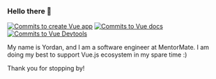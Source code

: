 ### Hello there 👋


[![Commits to create Vue app](https://img.shields.io/github/commit-activity/t/vuejs/create-vue?authorFilter=yordan-ramchev&label=vuejs/create-vue&logo=vuedotjs&color=4FC08D)](https://github.com/vuejs/create-vue/commits?author=yordan-ramchev) [![Commits to Vue docs](https://img.shields.io/github/commit-activity/t/vuejs/docs?authorFilter=yordan-ramchev&label=vuejs/docs&&logo=vuedotjs&color=4FC08D)](https://github.com/vuejs/docs/commits?author=yordan-ramchev) [![Commits to Vue Devtools](https://img.shields.io/github/commit-activity/t/vuejs/devtools-next?authorFilter=yordan-ramchev&label=vuejs/devtools-next&logo=vuedotjs&color=4FC08D)](https://github.com/vuejs/devtools-next/commits?author=yordan-ramchev)

My name is Yordan, and I am a software engineer at MentorMate. I am doing my best to support Vue.js ecosystem in my spare time :)

Thank you for stopping by!

<!--
**Yordan-Ramchev/Yordan-Ramchev** is a ✨ _special_ ✨ repository because its `README.md` (this file) appears on your GitHub profile.

Here are some ideas to get you started:

- 🔭 I’m currently working on ...
- 🌱 I’m currently learning ...
- 👯 I’m looking to collaborate on ...
- 🤔 I’m looking for help with ...
- 💬 Ask me about ...
- 📫 How to reach me: ...
- 😄 Pronouns: ...
- ⚡ Fun fact: ...
-->
